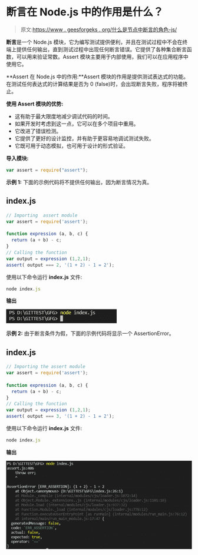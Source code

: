 # 断言在 Node.js 中的作用是什么？

> 原文:[https://www . geesforgeks . org/什么是节点中断言的角色-js/](https://www.geeksforgeeks.org/what-is-the-role-of-assert-in-node-js/)

**断言**是一个 Node.js 模块，它为编写测试提供便利，并且在测试过程中不会在终端上提供任何输出，直到测试过程中出现任何断言错误。它提供了各种集合断言函数，可以用来验证常数。Assert 模块主要用于内部使用，我们可以在应用程序中使用它。

**Assert 在 Node.js 中的作用:**Assert 模块的作用是提供测试表达式的功能。在测试任何表达式的计算结果是否为 0 (false)时，会出现断言失败，程序将被终止。

**使用 Assert 模块的优势:**

*   这有助于最大限度地减少调试代码的时间。
*   如果开发时考虑到这一点，它可以在多个项目中重用。
*   它改进了错误检测。
*   它提供了更好的设计监控，并有助于更容易地调试测试失败。
*   它既可用于动态模拟，也可用于设计的形式验证。

**导入模块:**

```js
var assert = require("assert");
```

**示例 1:** 下面的示例代码将不提供任何输出，因为断言情况为真。

## index.js

```js
// Importing  assert module
var assert = require('assert');  

function expression (a, b, c) {  
  return (a + b) - c;  
} 
// Calling the function
var output = expression (1,2,1);  
assert( output === 2, '(1 + 2) - 1 = 2');
```

使用以下命令运行 **index.js** 文件:

```js
node index.js
```

**输出**

![](img/17e43886de09b95281c5b3bf4206170f.png)

**示例 2:** 由于断言条件为假，下面的示例代码将显示一个 AssertionError。

## index.js

```js
// Importing the assert module
var assert = require('assert');  

function expression (a, b, c) {  
  return (a + b) - c;  
} 
// Calling the function
var output = expression (1,2,1);  
assert( output === 3, '(1 + 2) - 1 = 2');
```

使用以下命令运行 **index.js** 文件:

```js
node index.js
```

**输出**

![](img/8330aef913fe8e1d6b56dce212b3ad21.png)